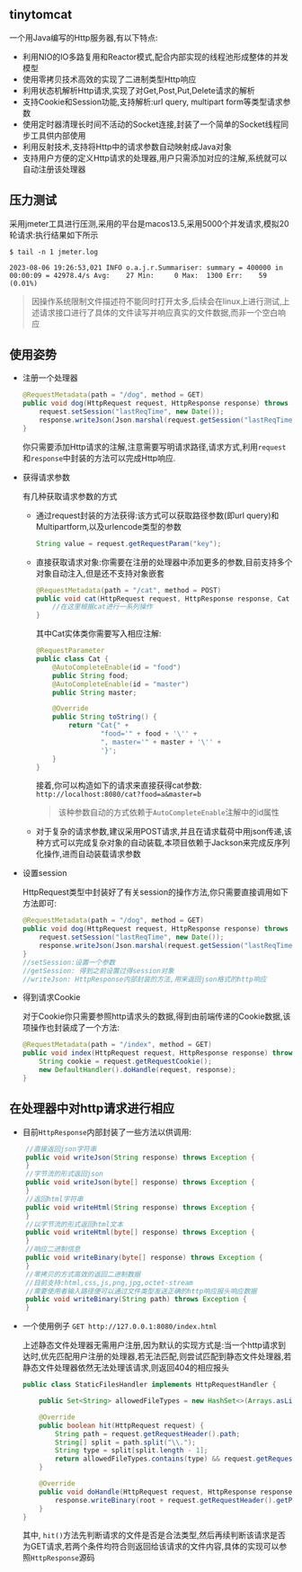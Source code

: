 ## tinytomcat
一个用Java编写的Http服务器,有以下特点:
- 利用NIO的IO多路复用和Reactor模式,配合内部实现的线程池形成整体的并发模型
- 使用零拷贝技术高效的实现了二进制类型Http响应
- 利用状态机解析Http请求,实现了对Get,Post,Put,Delete请求的解析
- 支持Cookie和Session功能,支持解析:url query, multipart form等类型请求参数
- 使用定时器清理长时间不活动的Socket连接,封装了一个简单的Socket线程同步工具供内部使用
- 利用反射技术,支持将Http中的请求参数自动映射成Java对象
- 支持用户方便的定义Http请求的处理器,用户只需添加对应的注解,系统就可以自动注册该处理器

##   压力测试

采用jmeter工具进行压测,采用的平台是macos13.5,采用5000个并发请求,模拟20轮请求:执行结果如下所示
```shell
$ tail -n 1 jmeter.log

2023-08-06 19:26:53,021 INFO o.a.j.r.Summariser: summary = 400000 in 00:00:09 = 42978.4/s Avg:    27 Min:     0 Max:  1300 Err:    59 (0.01%)
```
>因操作系统限制文件描述符不能同时打开太多,后续会在linux上进行测试,上述请求接口进行了具体的文件读写并响应真实的文件数据,而非一个空白响应

## 使用姿势
- 注册一个处理器
    ```java
    @RequestMetadata(path = "/dog", method = GET)
    public void dog(HttpRequest request, HttpResponse response) throws Exception {
        request.setSession("lastReqTime", new Date());
        response.writeJson(Json.marshal(request.getSession("lastReqTime")));
    }
    ```
    你只需要添加Http请求的注解,注意需要写明请求路径,请求方式,利用`request`和`response`中封装的方法可以完成Http响应.
- 获得请求参数

    有几种获取请求参数的方式

    - 通过request封装的方法获得:该方式可以获取路径参数(即url query)和Multipartform,以及urlencode类型的参数
        ```java
        String value = request.getRequestParam("key");
        ```
    - 直接获取请求对象:你需要在注册的处理器中添加更多的参数,目前支持多个对象自动注入,但是还不支持对象嵌套
        ```java
        @RequestMetadata(path = "/cat", method = POST)
        public void cat(HttpRequest request, HttpResponse response, Cat cat) throws Exception {
            //在这里根据cat进行一系列操作
        }
        ```
        其中Cat实体类你需要写入相应注解:
        ```java
        @RequestParameter
        public class Cat {
            @AutoCompleteEnable(id = "food")
            public String food;
            @AutoCompleteEnable(id = "master")
            public String master;

            @Override
            public String toString() {
                return "Cat{" +
                        "food='" + food + '\'' +
                        ", master='" + master + '\'' +
                        '}';
            }
        }
        ```
        接着,你可以构造如下的请求来直接获得cat参数:
        `http://localhost:8080/cat?food=a&master=b`
        >该种参数自动的方式依赖于`AutoCompleteEnable`注解中的id属性
    - 对于复杂的请求参数,建议采用POST请求,并且在请求载荷中用json传递,该种方式可以完成复杂对象的自动装载,本项目依赖于Jackson来完成反序列化操作,进而自动装载请求参数
- 设置session

    HttpRequest类型中封装好了有关session的操作方法,你只需要直接调用如下方法即可:
    ```java
    @RequestMetadata(path = "/dog", method = GET)
    public void dog(HttpRequest request, HttpResponse response) throws Exception {
        request.setSession("lastReqTime", new Date());
        response.writeJson(Json.marshal(request.getSession("lastReqTime")));
    }
    //setSession:设置一个参数
    //getSession: 得到之前设置过得session对象
    //writeJson: HttpResponse内部封装的方法,用来返回json格式的http响应
    ```
- 得到请求Cookie

    对于Cookie你只需要参照http请求头的数据,得到由前端传递的Cookie数据,该项操作也封装成了一个方法:
    ```java
    @RequestMetadata(path = "/index", method = GET)
    public void index(HttpRequest request, HttpResponse response) throws Exception {
        String cookie = request.getRequestCookie();
        new DefaultHandler().doHandle(request, response);
    }
    ```
## 在处理器中对http请求进行相应

- 目前`HttpResponse`内部封装了一些方法以供调用:
```java
    //直接返回json字符串
    public void writeJson(String response) throws Exception {
    }
    //字节流的形式返回json
    public void writeJson(byte[] response) throws Exception {
    }
    //返回html字符串
    public void writeHtml(String response) throws Exception {
    }
    //以字节流的形式返回html文本
    public void writeHtml(byte[] response) throws Exception {
    }
    //响应二进制信息
    public void writeBinary(byte[] response) throws Exception {
    }
    //零拷贝的方式高效的返回二进制数据
    //目前支持:html,css,js,png,jpg,octet-stream
    //需要使用者输入路径便可以通过文件类型发送正确的http响应报头响应数据
    public void writeBinary(String path) throws Exception {
    }

```
- 一个使用例子 `GET http://127.0.0.1:8080/index.html`

    上述静态文件处理器无需用户注册,因为默认的实现方式是:当一个http请求到达时,优先匹配用户注册的处理器,若无法匹配,则尝试匹配到静态文件处理器,若静态文件处理器依然无法处理该请求,则返回404的相应报头
    ```java
    public class StaticFilesHandler implements HttpRequestHandler {

        public Set<String> allowedFileTypes = new HashSet<>(Arrays.asList("html", "png", "jpeg", "webp", "js", "css", "jpg"));

        @Override
        public boolean hit(HttpRequest request) {
            String path = request.getRequestHeader().path;
            String[] split = path.split("\\.");
            String type = split[split.length - 1];
            return allowedFileTypes.contains(type) && request.getRequestHeader().getMethod().equals(GET);
        }

        @Override
        public void doHandle(HttpRequest request, HttpResponse response) throws Exception {
            response.writeBinary(root + request.getRequestHeader().getPath());
        }
    }
    ```
    其中, `hit()`方法先判断请求的文件是否是合法类型,然后再续判断该请求是否为GET请求,若两个条件均符合则返回给该请求的文件内容,具体的实现可以参照`HttpResponse`源码